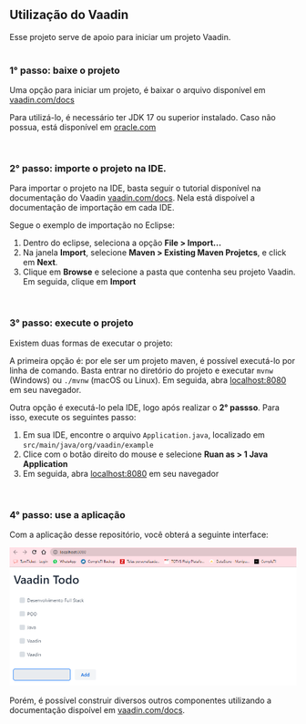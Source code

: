 ## Utilização do Vaadin



Esse projeto serve de apoio para iniciar um projeto Vaadin.<br><br>

### 1° passo: baixe o projeto


Uma opção para iniciar um projeto, é baixar o arquivo disponível em [vaadin.com/docs](https://vaadin.com/docs/latest/)

Para utilizá-lo, é necessário ter JDK 17 ou superior instalado. Caso não possua, está disponível em [oracle.com](https://www.oracle.com/java/technologies/javase/jdk17-archive-downloads.html)

<br> 

### 2° passo: importe o projeto na IDE.

Para importar o projeto na IDE, basta seguir o tutorial disponível na documentação do Vaadin [vaadin.com/docs](https://vaadin.com/docs/latest/guide/step-by-step/importing). Nela está dispoível a documentação de importação em cada IDE.

Segue o exemplo de importação no Eclipse:
1. Dentro do eclipse, seleciona a opção **File > Import...**
2. Na janela **Import**, selecione **Maven > Existing Maven Projetcs**, e click em **Next**.
3. Clique em **Browse** e selecione a pasta que contenha seu projeto Vaadin. Em seguida, clique em **Import**

<br> 

### 3° passo: execute o projeto

Existem duas formas de executar o projeto:

A primeira opção é: por ele ser um projeto maven, é possível executá-lo por linha de comando. Basta entrar no diretório do projeto e executar <code>mvnw</code> (Windows) ou <code>./mvnw</code> (macOS ou Linux). Em seguida, abra [localhost:8080](http://localhost:8080/) em seu navegador. 

Outra opção é executá-lo pela IDE, logo após realizar o **2° passso**. Para isso, execute os seguintes passo:
1. Em sua IDE, encontre o arquivo <code>Application.java</code>, localizado em <code>src/main/java/org/vaadin/example</code> 
2. Clice com o botão direito do mouse e selecione **Ruan as > 1 Java Application**
3. Em seguida, abra [localhost:8080](http://localhost:8080/) em seu navegador

<br> 

### 4° passo: use a aplicação

Com a aplicação desse repositório, você obterá a seguinte interface:

![](imagens/tela.png)

Porém, é possível construir diversos outros componentes utilizando a documentação dispoível em [vaadin.com/docs](https://vaadin.com/docs/latest/#components).



